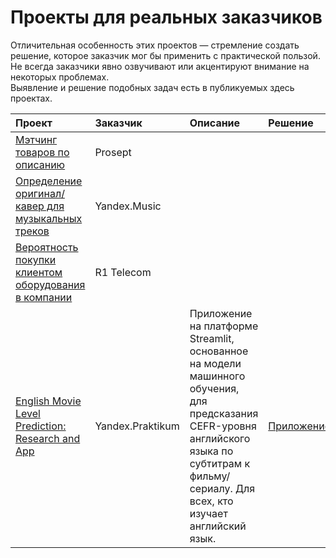 # Проекты для реальных заказчиков

Отличительная особенность этих проектов — стремление создать решение, которое заказчик мог бы применить с практической пользой.  
Не всегда заказчики явно озвучивают или акцентируют внимание на некоторых проблемах.  
Выявление и решение подобных задач есть в публикуемых здесь проектах.


| Проект                | Заказчик    | Описание              | Решение         | Технологии     |
|:----------------------|:------------|:----------------------|:----------------|:---------------|
| [Мэтчинг товаров по описанию](https://github.com/Nanobelka/prosept_matching) | Prosept |   |   |   |
| [Определение оригинал/кавер для музыкальных треков](https://github.com/Nanobelka/Yandex_Music_original_detection) | Yandex.Music |   |   |   |
| [Вероятность покупки клиентом оборудования в компании](https://github.com/Nanobelka/R1_2800_features) | R1 Telecom |   |   |   |
| [English Movie Level Prediction: Research and App](https://github.com/Nanobelka/english_subtitles_level) | Yandex.Praktikum | Приложение на платформе Streamlit, основанное на модели машинного обучения, для предсказания CEFR-уровня английского языка по субтитрам к фильму/сериалу. Для всех, кто изучает английский язык. | [Приложение](https://movie-level.streamlit.app/) |   |
